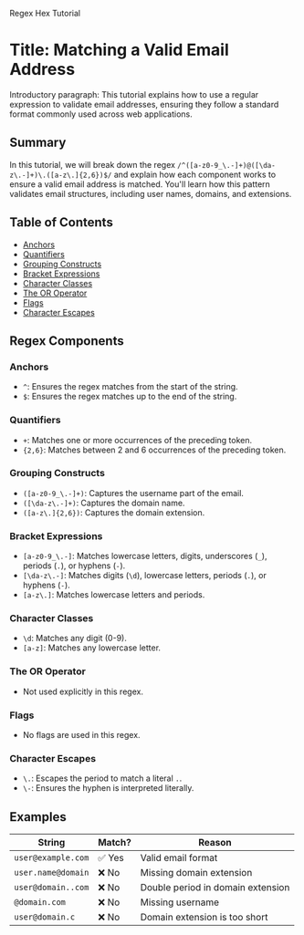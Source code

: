 Regex Hex Tutorial

# Title: Matching a Valid Email Address

Introductory paragraph: This tutorial explains how to use a regular expression to validate email addresses, ensuring they follow a standard format commonly used across web applications.

## Summary

In this tutorial, we will break down the regex `/^([a-z0-9_\.-]+)@([\da-z\.-]+)\.([a-z\.]{2,6})$/` and explain how each component works to ensure a valid email address is matched. You'll learn how this pattern validates email structures, including user names, domains, and extensions.

## Table of Contents

- [Anchors](#anchors)
- [Quantifiers](#quantifiers)
- [Grouping Constructs](#grouping-constructs)
- [Bracket Expressions](#bracket-expressions)
- [Character Classes](#character-classes)
- [The OR Operator](#the-or-operator)
- [Flags](#flags)
- [Character Escapes](#character-escapes)

## Regex Components

### Anchors
- `^`: Ensures the regex matches from the start of the string.
- `$`: Ensures the regex matches up to the end of the string.

### Quantifiers
- `+`: Matches one or more occurrences of the preceding token.
- `{2,6}`: Matches between 2 and 6 occurrences of the preceding token.

### Grouping Constructs
- `([a-z0-9_\.-]+)`: Captures the username part of the email.
- `([\da-z\.-]+)`: Captures the domain name.
- `([a-z\.]{2,6})`: Captures the domain extension.

### Bracket Expressions
- `[a-z0-9_\.-]`: Matches lowercase letters, digits, underscores (`_`), periods (`.`), or hyphens (`-`).
- `[\da-z\.-]`: Matches digits (`\d`), lowercase letters, periods (`.`), or hyphens (`-`).
- `[a-z\.]`: Matches lowercase letters and periods.

### Character Classes
- `\d`: Matches any digit (0-9).
- `[a-z]`: Matches any lowercase letter.

### The OR Operator
- Not used explicitly in this regex.

### Flags
- No flags are used in this regex.

### Character Escapes
- `\.`: Escapes the period to match a literal `.`.
- `\-`: Ensures the hyphen is interpreted literally.

## Examples
| String             | Match? | Reason                                |
|---------------------|--------|---------------------------------------|
| `user@example.com` | ✅ Yes | Valid email format                    |
| `user.name@domain` | ❌ No  | Missing domain extension              |
| `user@domain..com` | ❌ No  | Double period in domain extension     |
| `@domain.com`      | ❌ No  | Missing username                      |
| `user@domain.c`    | ❌ No  | Domain extension is too short         |